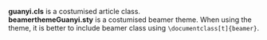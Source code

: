 **guanyi.cls** is a costumised article class.<br>
**beamerthemeGuanyi.sty** is a costumised beamer theme. When using the theme, it is better to include beamer class using ``\documentclass[t]{beamer}``.